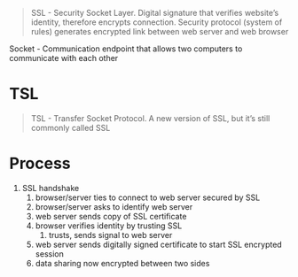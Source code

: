> SSL - Security Socket Layer. Digital signature that verifies website’s identity, therefore encrypts connection. Security protocol (system of rules) generates encrypted link between web server and web browser

Socket - Communication endpoint that allows two computers to communicate with each other

# TSL

> TSL - Transfer Socket Protocol. A new version of SSL, but it’s still commonly called SSL

# Process

1. SSL handshake
    1. browser/server ties to connect to web server secured by SSL
    2. browser/server asks to identify web server
    3. web server sends copy of SSL certificate
    4. browser verifies identity by trusting SSL
        1. trusts, sends signal to web server
    5. web server sends digitally signed certificate to start SSL encrypted session
    6. data sharing now encrypted between two sides
